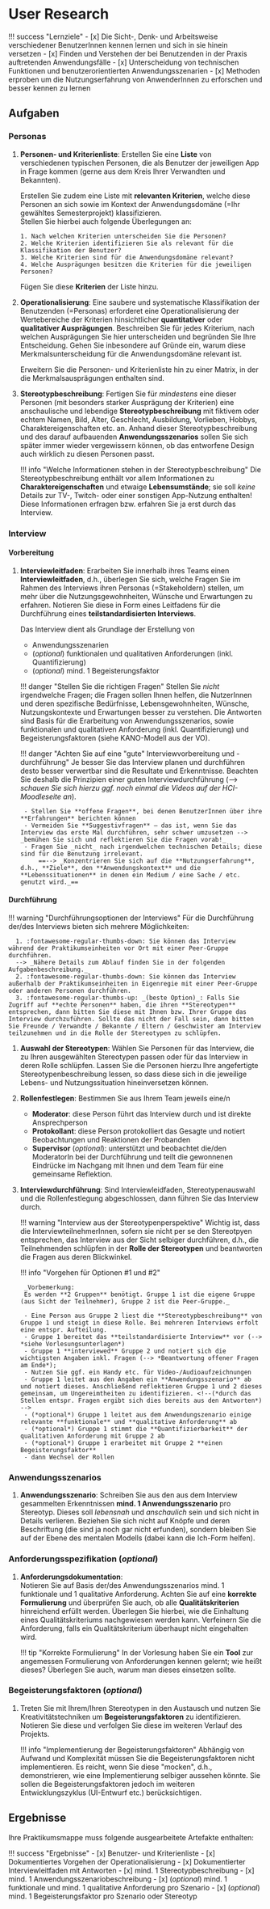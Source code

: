 # User Research


!!! success "Lernziele"
    - [x] Die Sicht-, Denk- und Arbeitsweise verschiedener BenutzerInnen kennen lernen und sich in sie hinein versetzen
    - [x] Finden und Verstehen der bei Benutzenden in der Praxis auftretenden Anwendungsfälle
    - [x] Unterscheidung von technischen Funktionen und benutzerorientierten Anwendungsszenarien
    - [x] Methoden erproben um die Nutzungserfahrung von AnwenderInnen zu erforschen und besser kennen zu lernen

## Aufgaben

### Personas
1. **Personen- und Kriterienliste**: Erstellen Sie eine **Liste** von verschiedenen typischen Personen, die als Benutzer der jeweiligen App in Frage kommen (gerne aus dem Kreis Ihrer Verwandten und Bekannten).  

    Erstellen Sie zudem eine Liste mit **relevanten Kriterien**, welche diese Personen an sich sowie im Kontext der Anwendungsdomäne (=Ihr gewähltes Semesterprojekt) klassifizieren.  
    Stellen Sie hierbei auch folgende Überlegungen an:  

       1. Nach welchen Kriterien unterscheiden Sie die Personen? 
       2. Welche Kriterien identifizieren Sie als relevant für die Klassifikation der Benutzer? 
       3. Welche Kriterien sind für die Anwendungsdomäne relevant?
       4. Welche Ausprägungen besitzen die Kriterien für die jeweiligen Personen?

    Fügen Sie diese **Kriterien** der Liste hinzu.

2. **Operationalisierung**: Eine saubere und systematische Klassifikation der Benutzenden (=Personas) erforderet eine Operationalisierung der Wertebereiche der Kriterien hinsichtlicher **quantitativer** oder **qualitativer Ausprägungen**. Beschreiben Sie für jedes Kriterium, nach welchen Ausprägungen Sie hier unterscheiden und begründen Sie Ihre Entscheidung. Gehen Sie inbesondere auf Gründe ein, warum diese Merkmalsunterscheidung für die Anwendungsdomäne relevant ist. 

    Erweitern Sie die Personen- und Kriterienliste hin zu einer Matrix, in der die Merkmalsausprägungen enthalten sind.

3. **Stereotypbeschreibung**: Fertigen Sie für _mindestens_ eine dieser Personen (mit besonders starker Ausprägung der Kriterien) eine anschaulische und lebendige **Stereotypbeschreibung** mit fiktivem oder echtem Namen, Bild, Alter, Geschlecht, Ausbildung, Vorlieben, Hobbys, Charaktereigenschaften etc. an. Anhand dieser Stereotypbeschreibung und des darauf aufbauenden **Anwendungsszenarios** sollen Sie sich später immer wieder vergewissern können, ob das entworfene Design auch wirklich zu diesen Personen passt.

    !!! info "Welche Informationen stehen in der Stereotypbeschreibung" 
        Die Stereotypbeschreibung enthält vor allem Informationen zu **Charaktereigenschaften** und etwaige **Lebensumstände**; sie soll *keine* Details zur TV-, Twitch- oder einer sonstigen App-Nutzung enthalten! Diese Informationen erfragen bzw. erfahren Sie ja erst durch das Interview. 


### Interview 

#### Vorbereitung

1. **Interviewleitfaden**: Erarbeiten Sie innerhalb ihres Teams einen **Interviewleitfaden**, d.h., überlegen Sie sich, welche Fragen Sie im Rahmen des Interviews ihren Personas (=Stakeholdern) stellen, um mehr über die Nutzungsgewohnheiten, Wünsche und Erwartungen zu erfahren. Notieren Sie diese in Form eines Leitfadens für die Durchführung eines **teilstandardisierten Interviews**. 

    Das Interview dient als Grundlage der Erstellung von

    * Anwendungsszenarien
    * (*optional*) funktionalen und qualitativen Anforderungen (inkl. Quantifizierung)
    * (*optional*) mind. 1 Begeisterungsfaktor

    !!! danger "Stellen Sie die richtigen Fragen"
        Stellen Sie _nicht_ irgendwelche Fragen; die Fragen sollen Ihnen helfen, die NutzerInnen und deren spezifische Bedürfnisse, Lebensgewohnheiten, Wünsche, Nutzungskontexte und Erwartungen besser zu verstehen. Die Antworten sind Basis für die Erarbeitung von Anwendungsszenarios, sowie  funktionalen und qualitativen Anforderung (inkl. Quantifizierung) und  Begeisterungsfaktoren (siehe KANO-Modell aus der VO).

    !!! danger "Achten Sie auf eine "gute" Interviewvorbereitung und -durchführung"
        Je besser Sie das Interview planen und durchführen desto besser verwertbar sind die Resultate und Erkenntnisse. Beachten Sie deshalb die Prinzipien einer guten Interviewdurchführung (--> _schauen Sie sich hierzu ggf. noch einmal die Videos auf der HCI-Moodleseite an_).

        - Stellen Sie **offene Fragen**, bei denen BenutzerInnen über ihre **Erfahrungen** berichten können
        - Vermeiden Sie **Suggestivfragen** – das ist, wenn Sie das Interview das erste Mal durchführen, sehr schwer umzusetzen --> _bemühen Sie sich und reflektieren Sie die Fragen vorab!_
        - Fragen Sie _nicht_ nach irgendwelchen technischen Details; diese sind für die Benutzung irrelevant.  
            ==--> _Konzentrieren Sie sich auf die **Nutzungserfahrung**, d.h., **Ziele**, den **Anwendungskontext** und die **Lebenssituationen** in denen ein Medium / eine Sache / etc. genutzt wird._==



#### Durchführung




!!! warning "Durchführungsoptionen der Interviews"
    Für die Durchführung der/des Interviews bieten sich mehrere Möglichkeiten:

      1. :fontawesome-regular-thumbs-down: Sie können das Interview während der Praktikumseinheiten vor Ort mit einer Peer-Gruppe durchführen.  
      --> _Nähere Details zum Ablauf finden Sie in der folgenden Aufgabenbeschreibung._ 
      2. :fontawesome-regular-thumbs-down: Sie können das Interview außerhalb der Praktikumseinheiten in Eigenregie mit einer Peer-Gruppe oder anderen Personen durchführen.
      3. :fontawesome-regular-thumbs-up: _(beste Option)_: Falls Sie Zugriff auf **echte Personen** haben, die ihren **Stereotypen** entsprechen, dann bitten Sie diese mit Ihnen bzw. Ihrer Gruppe das Interview durchzuführen. Sollte das nicht der Fall sein, dann bitten Sie Freunde / Verwandte / Bekannte / Eltern / Geschwister am Interview teilzunehmen und in die Rolle der Stereotypen zu schlüpfen.

1. **Auswahl der Stereotypen**: Wählen Sie Personen für das Interview, die zu Ihren ausgewählten Stereotypen passen oder für das Interview in deren Rolle schlüpfen. Lassen Sie die Personen hierzu Ihre angefertigte Stereotypenbeschreibung lessen, so dass diese sich in die jeweilige Lebens- und Nutzungssituation hineinversetzen können.

2. **Rollenfestlegen**: Bestimmen Sie aus Ihrem Team jeweils eine/n
    - **Moderator**: diese Person führt das Interview durch und ist direkte Ansprechperson
    - **Protokollant**: diese Person protokolliert das Gesagte und notiert Beobachtungen und Reaktionen der Probanden 
    - **Supervisor** (_optional_): unterstützt und beobachtet die/den ModeratorIn bei der Durchführung und teilt die gewonnenen Eindrücke im Nachgang mit Ihnen und dem Team für eine gemeinsame Reflektion.

3. **Interviewdurchführung**: Sind Interviewleidfaden, Stereotypenauswahl und die Rollenfestlegung abgeschlossen, dann führen Sie das Interview durch. 

    !!! warning "Interview aus der Stereotypenperspektive"
        Wichtig ist, dass die InterviewteilnehmerInnen, sofern sie nicht per se den Stereotpyen entsprechen, das Interview aus der Sicht selbiger durchführen, d.h., die Teilnehmenden schlüpfen in der **Rolle der Stereotypen** und beantworten die Fragen aus deren Blickwinkel. 
        

    !!! info "Vorgehen für Optionen #1 und #2"

        _Vorbemerkung:  
        Es werden **2 Gruppen** benötigt. Gruppe 1 ist die eigene Gruppe (aus Sicht der Teilnehmer), Gruppe 2 ist die Peer-Gruppe._
        
        - Eine Person aus Gruppe 2 liest die **Stereotypbeschreibung** von Gruppe 1 und steigt in diese Rolle. Bei mehreren Interviews erfolt eine entspr. Aufteilung.
        - Gruppe 1 bereitet das **teilstandardisierte Interview** vor (--> *siehe Vorlesungsunterlagen*)
        - Gruppe 1 **interviewed** Gruppe 2 und notiert sich die wichtigsten Angaben inkl. Fragen (--> *Beantwortung offener Fragen am Ende*); 
        - Nutzen Sie ggf. ein Handy etc. für Video-/Audioaufzeichnungen
        - Gruppe 1 leitet aus den Angaben ein **Anwendungsszenario** ab und notiert dieses. Anschließend reflektieren Gruppe 1 und 2 dieses gemeinsam, um Ungereimtheiten zu identifizieren. <!--(*durch das Stellen entspr. Fragen ergibt sich dies bereits aus den Antworten*) -->
        - (*optional*) Gruppe 1 leitet aus dem Anwendungszenario einige relevante **funktionale** und **qualitative Anforderung** ab
        - (*optional*) Gruppe 1 stimmt die **Quantifizierbarkeit** der qualitativen Anforderung mit Gruppe 2 ab
        - (*optional*) Gruppe 1 erarbeitet mit Gruppe 2 **einen Begeisterungsfaktor**
        - dann Wechsel der Rollen

<!-- 
        Der Austausch mit einer Peer-Gruppe dürfte sich aufgrund mangelnder physischer Präsenz schwierig gestalten. Sie haben 3 Optionen:  
        
        1. Bitten Sie ein Familienmitglied in die Rolle des Stereotyps zu schlüpfen und die Interviewfragen aus dieser Perspektive zu beantworten
        2. Verabreden Sie sich mit einer Peer-Gruppe über Jitsi und führen Sie das Interview online durch
        3. Falls Sie keinerlei Zugriff auf "externe" Personen haben, dann kann die/der Partner*in in die Rolle des Stereotypen schlüpfen (=_nicht bevorzugte Lösung_)  
-->







<!-- ### Anwendungsszenario 
1. Suchen Sie sich eine **Peer-Gruppe**, welche fortan die Rolle der User (=Stakeholder) übernimmt.

2. Die User-Gruppe liest sich die Stereotypbeschreibungen der anderen Gruppe durch. Jedes Mitglied der User-Gruppe schlüpft in die Rolle einer Person aus der Stereotypbeschreibung (die Auswahl können sie frei treffen) und beschreibt **aus deren Sicht** ein **plausibles Anwendungsszenario**, d.h., der Umgang dieser Person mit dem neuen Fernseher im Kontext ihrer jeweiligen Lebenssituation (hier ist ihre Fantasie gefragt).
    
    !!! note
        **Hinweis:** Das Anwendungsszenario (pro Stereotype) soll **lebensnah** und **anschaulich** sein und sich *nicht* in Details verlieren. Beziehen Sie sich nicht auf Knöpfe und deren Beschriftung (die sind ja noch gar nicht erfunden), sondern bleiben Sie auf der Ebene des mentalen Modells (dabei kann die Ich-Form helfen). -->

<!-- ### Anforderungen & Quantifizierbarkeit

1. Anschließend leiten und stimmen sie gemeinsam mit der User-Gruppe aus **jedem Anwendungsszenario** je 
    * 1 **funktionale** und
    * 1 **qualitative Anforderung** ab.

1. Überprüfen Sie die **Quantifizierbarkeit** der beiden Qualitätsanforderungen und stellen Sie entsprechende **Quantifizierungsmerkmale** auf (*Hinweis: hier können Sie sich an den Beispielen aus der Vorlesung bzw. aus dem Skriptum orientieren*); stimmen Sie diese mit den Stakeholdern ab. Erweitern Sie die Qualitätsanforderungsbeschreibung um diese Merkmale.

    !!! warning
        **Hinweis:** Achten Sie auf eine **korrekte Formulierung** und überprüfen Sie auch, ob alle **Qualitätskriterien** hinreichend erfüllt werden. Überlegen Sie hierbei, wie die **Einhaltung** eines Qualitätskriteriums nachgewiesen werden kann. **Verfeinern** Sie die Anforderung falls ein Qualitätskriterium überhaupt nicht eingehalten wird.

    !!! question
        **Zum Nachdenken:** In der Vorlesung haben Sie ein **Tool** zur angemessen **Formulierung von Anforderungen** kennen gelernt; wie heißt dieses? Überlegen Sie auch, warum man dieses einsetzen sollte. -->


<!-- ### Kano-Modell – Begeisterungsfaktor

7. Ermitteln Sie gemeinsam mit den beiden Mitgliedern der User-Gruppe je 1 **Begeisterungsfaktor** und notieren Sie diesen in Form einer Anforderung.

Nun tauschen Sie die Rollen, d.h., die RE-Gruppe ist nun User-Gruppe und umgekehrt. -->


### Anwendungsszenarios 

1. **Anwendungsszenario**: Schreiben Sie aus den aus dem Interview gesammelten Erkenntnissen **mind. 1 Anwendungsszenario** pro Stereotyp. Dieses soll *lebensnah* und *anschaulich* sein und sich nicht in Details verlieren. Beziehen Sie sich nicht auf Knöpfe und deren Beschriftung (die sind ja noch gar nicht erfunden), sondern bleiben Sie auf der Ebene des mentalen Modells (dabei kann die Ich-Form helfen).

### Anforderungsspezifikation (_optional_)

1. **Anforderungsdokumentation**:  
    Notieren Sie auf Basis der/des Anwendungsszenarios mind. 1 funktionale und 1 qualitative Anforderung. Achten Sie auf eine **korrekte Formulierung** und überprüfen Sie auch, ob alle **Qualitätskriterien** hinreichend erfüllt werden. Überlegen Sie hierbei, wie die Einhaltung eines Qualitätskriteriums nachgewiesen werden kann. Verfeinern Sie die Anforderung, falls ein Qualitätskriterium überhaupt nicht eingehalten wird.

    !!! tip "Korrekte Formulierung" 
        In der Vorlesung haben Sie ein **Tool** zur angemessen Formulierung von Anforderungen kennen gelernt; wie heißt dieses? Überlegen Sie auch, warum man dieses einsetzen sollte.

<!--
!!! note 
     **Quantifizierung:** Überprüfen Sie die Quantifizierbarkeit der beiden **Qualitätsanforderungen** und stellen Sie entsprechende **Quantifizierungsmerkmale** auf (*Hinweis: hier können Sie sich an den Beispielen aus der Vorlesung bzw. aus dem Skriptum orientieren*);
-->

### Begeisterungsfaktoren (_optional_)

1. Treten Sie mit Ihrem/Ihren Stereotypen in den Austausch und nutzen Sie Kreativitätstechniken um **Begeisterungsfaktoren** zu identifizieren. Notieren Sie diese und verfolgen Sie diese im weiteren Verlauf des Projekts.

    !!! info "Implementierung der Begeisterungsfaktoren"
        Abhängig von Aufwand und Komplexität müssen Sie die Begeisterungsfaktoren nicht implementieren. Es reicht, wenn Sie diese "mocken", d.h., demonstrieren, wie eine Implementierung selbiger aussehen könnte. Sie sollen die Begeisterungsfaktoren jedoch im weiteren Entwicklungszyklus (UI-Entwurf etc.) berücksichtigen.




## Ergebnisse

Ihre Praktikumsmappe muss folgende ausgearbeitete Artefakte enthalten: 

!!! success "Ergebnisse"
    - [x] Benutzer- und Kriterienliste
    - [x] Dokumentiertes Vorgehen der Operationalisierung 
    - [x] Dokumentierter Interviewleitfaden mit Antworten
    - [x] mind. 1 Stereotypbeschreibung
    - [x] mind. 1 Anwendungsszenariobeschreibung
    - [x] (*optional*) mind. 1 funktionale und mind. 1 qualitative Anforderung pro Szenario
    - [x] (*optional*) mind. 1 Begeisterungsfaktor pro Szenario oder Stereotyp